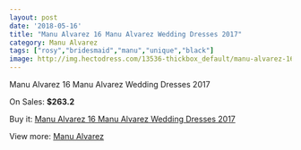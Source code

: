 ```yaml
---
layout: post
date: '2018-05-16'
title: "Manu Alvarez 16 Manu Alvarez Wedding Dresses 2017"
category: Manu Alvarez
tags: ["rosy","bridesmaid","manu","unique","black"]
image: http://img.hectodress.com/13536-thickbox_default/manu-alvarez-16-manu-alvarez-wedding-dresses-2013.jpg
---
```

Manu Alvarez 16 Manu Alvarez Wedding Dresses 2017

On Sales: **$263.2**
<a href="https://www.hectodress.com/manu-alvarez/6540-manu-alvarez-16-manu-alvarez-wedding-dresses-2013.html"><amp-img layout="responsive" width="600" height="600" src="//img.hectodress.com/13536-thickbox_default/manu-alvarez-16-manu-alvarez-wedding-dresses-2013.jpg" alt="Manu Alvarez 16 Manu Alvarez Wedding Dresses 2017 0" /></a>
<a href="https://www.hectodress.com/manu-alvarez/6540-manu-alvarez-16-manu-alvarez-wedding-dresses-2013.html"><amp-img layout="responsive" width="600" height="600" src="//img.hectodress.com/13537-thickbox_default/manu-alvarez-16-manu-alvarez-wedding-dresses-2013.jpg" alt="Manu Alvarez 16 Manu Alvarez Wedding Dresses 2017 1" /></a>

Buy it: [Manu Alvarez 16 Manu Alvarez Wedding Dresses 2017](https://www.hectodress.com/manu-alvarez/6540-manu-alvarez-16-manu-alvarez-wedding-dresses-2013.html "Manu Alvarez 16 Manu Alvarez Wedding Dresses 2017")

View more: [Manu Alvarez](https://www.hectodress.com/111-manu-alvarez "Manu Alvarez")